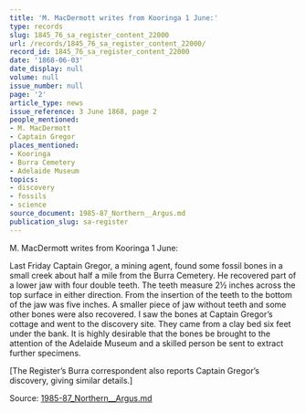 ```yaml
---
title: 'M. MacDermott writes from Kooringa 1 June:'
type: records
slug: 1845_76_sa_register_content_22000
url: /records/1845_76_sa_register_content_22000/
record_id: 1845_76_sa_register_content_22000
date: '1868-06-03'
date_display: null
volume: null
issue_number: null
page: '2'
article_type: news
issue_reference: 3 June 1868, page 2
people_mentioned:
- M. MacDermott
- Captain Gregor
places_mentioned:
- Kooringa
- Burra Cemetery
- Adelaide Museum
topics:
- discovery
- fossils
- science
source_document: 1985-87_Northern__Argus.md
publication_slug: sa-register
---
```


M. MacDermott writes from Kooringa 1 June:

Last Friday Captain Gregor, a mining agent, found some fossil bones in a small creek about half a mile from the Burra Cemetery.  He recovered part of a lower jaw with four double teeth.  The teeth measure 2½ inches across the top surface in either direction.  From the insertion of the teeth to the bottom of the jaw was five inches.  A smaller piece of jaw without teeth and some other bones were also recovered.  I saw the bones at Captain Gregor’s cottage and went to the discovery site.  They came from a clay bed six feet under the bank.  It is highly desirable that the bones be brought to the attention of the Adelaide Museum and a skilled person be sent to extract further specimens.

[The Register’s Burra correspondent also reports Captain Gregor’s discovery, giving similar details.]

Source: [1985-87_Northern__Argus.md](/downloads/markdown/1985-87_Northern__Argus.md)
